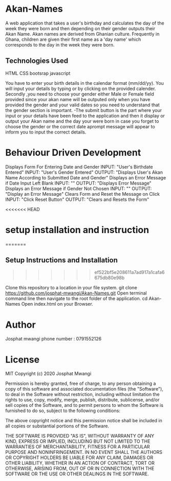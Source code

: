 # Akan-Names
A web application that takes a user's birthday and calculates the day of the week they were born and then depending on their gender outputs their Akan Name. Akan names are derived from Ghanian culture. Frequently in Ghana, children are given their first name as a 'day name' which corresponds to the day in the week they were born.


## Technologies Used
HTML
CSS
bootsrap
javascript

You have to enter your birth details in the calendar format (mm/dd/yy). You will input your details by typing or by clicking on the provided calender.
Secondly ,you need to choose your gender either Male or Female field provided since your akan name will be outputed only when you have provided the gender and your valid dates so you need to understand that the gender section is important. -The submit button is the part where your input or your details have been feed to the application and then it display or output your Akan name and the day your were born in case you forget to choose the gender or the correct date aprompt message will appear to inform you to input the correct details.


# Behaviour Driven Development
Displays Form For Entering Date and Gender
INPUT: "User's Birthdate Entered"
INPUT: "User's Gender Entered"
OUTPUT: "Displays User's Akan Name According to Submitted Date and Gender"
Displays an Error Message if Date Input Left Blank
INPUT: ""
OUTPUT: "Displays Error Message"
Displays an Error Message if Gender Not Chosen
INPUT: ""
OUTPUT: "Display an Error Message"
Clears Form and Reset the Message on Click
INPUT: "Click Reset Button"
OUTPUT: "Clears and Resets the Form"



<<<<<<< HEAD
# setup installation and instruction
=======
## Setup Instructions and Installation
>>>>>>> ef522bf5e208611a7ad917a1cafa6675db80e98b

Clone this repository to a location in your file system. git clone https://github.com/josphat-mwangi/Akan-Names.git
Open terminal command line then navigate to the root folder of the application. cd Akan-Names
Open index.html on your Browser.


# Author 
Josphat mwangi 
phone number : 0791552126













# License
MIT Copyright (c) 2020 Josphat Mwangi

Permission is hereby granted, free of charge, to any person obtaining a copy of this software and associated documentation files (the "Software"), to deal in the Software without restriction, including without limitation the rights to use, copy, modify, merge, publish, distribute, sublicense, and/or sell copies of the Software, and to permit persons to whom the Software is furnished to do so, subject to the following conditions:

The above copyright notice and this permission notice shall be included in all copies or substantial portions of the Software.

THE SOFTWARE IS PROVIDED "AS IS", WITHOUT WARRANTY OF ANY KIND, EXPRESS OR IMPLIED, INCLUDING BUT NOT LIMITED TO THE WARRANTIES OF MERCHANTABILITY, FITNESS FOR A PARTICULAR PURPOSE AND NONINFRINGEMENT. IN NO EVENT SHALL THE AUTHORS OR COPYRIGHT HOLDERS BE LIABLE FOR ANY CLAIM, DAMAGES OR OTHER LIABILITY, WHETHER IN AN ACTION OF CONTRACT, TORT OR OTHERWISE, ARISING FROM, OUT OF OR IN CONNECTION WITH THE SOFTWARE OR THE USE OR OTHER DEALINGS IN THE SOFTWARE.




